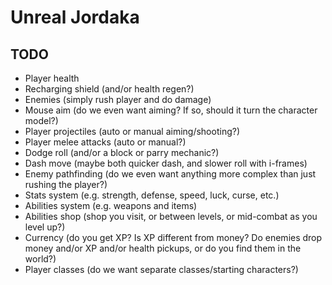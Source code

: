 # Unreal Jordaka

## TODO

* Player health
* Recharging shield (and/or health regen?)
* Enemies (simply rush player and do damage)
* Mouse aim (do we even want aiming? If so, should it turn the character model?)
* Player projectiles (auto or manual aiming/shooting?)
* Player melee attacks (auto or manual?)
* Dodge roll (and/or a block or parry mechanic?)
* Dash move (maybe both quicker dash, and slower roll with i-frames)
* Enemy pathfinding (do we even want anything more complex than just rushing the player?)
* Stats system (e.g. strength, defense, speed, luck, curse, etc.)
* Abilities system (e.g. weapons and items)
* Abilities shop (shop you visit, or between levels, or mid-combat as you level up?)
* Currency (do you get XP? Is XP different from money? Do enemies drop money and/or XP and/or health pickups, or do you find them in the world?)
* Player classes (do we want separate classes/starting characters?) 
